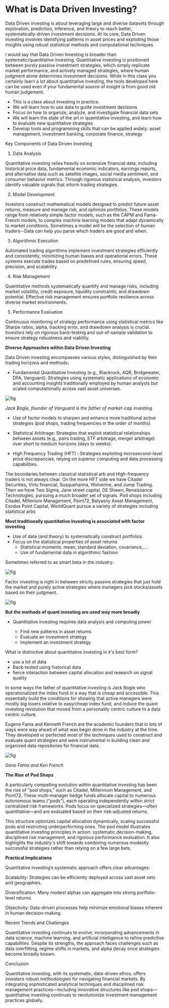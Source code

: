 What is Data Driven Investing?
====================

Data Driven investing is about leveraging large and diverse datasets through exploration, prediction, inference, and theory to reach better, systematically-driven investment decisions. At its core, Data Driven investing involves identifying patterns in asset prices and exploiting those insights using robust statistical methods and computational techniques.

I would say that Data Driven Investing is broader than systematic/quantitative investing. Quantitative investing is  positioned between purely passive investment strategies, which simply replicate market performance, and actively managed strategies, where human judgment alone determines investment decisions. While in this class you certainly learn a lot about quantitative investing, the tools developed here can be used even if your fundamental source of insight is from good old human judgement.

* This is a class about  investing in practice.
* We will learn how to use data to guide investment decisions
* Focus on how to organize, analyze, and investigate financial data sets
* We will learn the state of the art in quantitative investing, and learn how to evaluate new quantitative strategies
* Develop tools and programming skills that can be applied widely: asset management, investment banking, corporate finance, strategy

Key Components of Data Driven Investing

1. Data Analysis

Quantitative investing relies heavily on extensive financial data, including historical price data, fundamental economic indicators, earnings reports, and alternative data such as satellite images, social media sentiment, and consumer behavior metrics. Through rigorous statistical analysis, investors identify valuable signals that inform trading strategies.

2. Model Development

Investors construct mathematical models designed to predict future asset returns, measure and manage risk, and optimize portfolios. These models range from relatively simple factor models, such as the CAPM and Fama-French models, to complex machine learning models that adapt dynamically to market conditions. Sometimes a model will be the selection of human traders--Data can help you parse which traders are good and when.

3. Algorithmic Execution

Automated trading algorithms implement investment strategies efficiently and consistently, minimizing human biases and operational errors. These systems execute trades based on predefined rules, ensuring speed, precision, and scalability.

4. Risk Management

Quantitative methods systematically quantify and manage risks, including market volatility, credit exposure, liquidity constraints, and drawdown potential. Effective risk management ensures portfolio resilience across diverse market environments.

5. Performance Evaluation

Continuous monitoring of strategy performance using statistical metrics like Sharpe ratios, alpha, tracking error, and drawdown analysis is crucial. Investors rely on rigorous back-testing and out-of-sample validation to ensure strategy robustness and viability.

**Diverse Approaches within Data Driven Investing**

Data Driven investing encompasses various styles, distinguished by their trading horizons and methods:


- Fundamental Quantitative Investing (e.g., Blackrock, AQR, Bridgewater, DFA, Vanguard): Strategies using systematic applications of economic and accounting insights traditionally employed by human analysts but scaled computationally across vast asset universes.

 ![fig](../../assets/plots/intro4.jpg)

 *Jack Bogle, founder of Vanguard is the father of market-cap investing*


- Use of factor models to sharpen and enhance more traditional active strategies (pod shops, trading frequencies in the order of months)

- Statistical Arbitrage: Strategies that exploit statistical relationships between assets (e.g., pairs trading, ETF arbitrage, merger arbitrage) over short to medium horizons (days to weeks).  

- High Frequency Trading (HFT) : Strategies exploiting microsecond-level price discrepancies, relying on superior computing and data processing capabilities.

The boundaries between classical statistical arb and High-frequency traders is not always clear. On the more HFT side we have Citadel Securities, Virtu financial, Susquehanna, Wolverine, and Jump Trading. Then we have Two Sigma, Jane street capital, DE Shawn,  Renaissance Technologies, pursuing a much broader set of signals. Pod shops including Citadel, Millenium Management, Point72, Balyasny Asset Management, Exodus Point Capital, WorldQuant pursue a variety of strategies including statistical arbs



**Most traditionally quantitative investing is associated with factor investing**

* Use of data (and theory) to systematically construct portfolios
* Focus on the statistical properties of asset returns
  - Statistical moments: mean, standard deviation, covariance,….
  - Use of fundamental data in algorithmic fashion

Sometimes referred to as smart beta in the industry:

![fig](../../assets/plots/intro1.jpg)

Factor investing is right in between strictly passive strategies that just hold the market and purely active strategies where managers pick stocks/assets based on their judgment.

![fig](../../assets/plots/intro3.jpg)


**But the methods of quant investing are used way more broadly**

* Quantitative investing requires data analysis and computing power

  - Find new patterns in asset returns
  - Evaluate an investment strategy
  - Implement an investment strategy

What is distinctive about quantitative investing in it's best form?

* use a lot of data
* Back-tested using historical data
* fierce interaction between capital allocation and research on signal quality



 In some ways the father of quantitative investing is Jack Bogle who operationalized the index fund in a way that is cheap and accessible. This essentially build the conditions for showing that active managers were mostly big losers relative to easy/cheap index fund, and induce the quant investing revolution that moved from a personality centric culture to a data centric culture.

Eugene Fama and Kenneth French  are the academic founders that in lots of ways were way ahead of what was begin done in the industry at the time. They developed or perfected most of the techniques used to construct and evaluate quant strategies and were instrumental in building clean and organized data repositories for financial data.

 ![fig](../../assets/plots/intro5.jpg)

 *Gene Fama and Ken French*


**The Rise of Pod Shops**

A particularly compelling evolution within quantitative investing has been the rise of "pod shops," such as Citadel, Millennium Management, and Point72. These multi-manager hedge funds allocate capital to numerous autonomous teams ("pods"), each operating independently within strict centralized risk frameworks. Pods focus on specialized strategies—often quantitative—and are evaluated based on their risk-adjusted returns.

This structure optimizes capital allocation dynamically, scaling successful pods and restricting underperforming ones. The pod model illustrates quantitative investing principles in action: systematic decision-making, disciplined risk management, and rigorous performance evaluation. It also highlights the industry's shift towards combining numerous modestly successful strategies rather than relying on a few large bets.


**Practical Implications**

Quantitative investing’s systematic approach offers clear advantages:

Scalability: Strategies can be efficiently deployed across vast asset sets and geographies.

Diversification: Many modest alphas can aggregate into strong portfolio-level returns.

Objectivity: Data-driven processes help minimize emotional biases inherent in human decision-making.

Recent Trends and Challenges

Quantitative investing continues to evolve, incorporating advancements in data science, machine learning, and artificial intelligence to refine predictive capabilities. Despite its strengths, the approach faces challenges such as data overfitting, regime shifts in markets, and alpha decay once strategies become broadly known.

Conclusion

Quantitative investing, with its systematic, data-driven ethos, offers investors robust methodologies for navigating financial markets. By integrating sophisticated analytical techniques and disciplined risk management practices—including innovative structures like pod shops—quantitative investing continues to revolutionize investment management practices globally.


